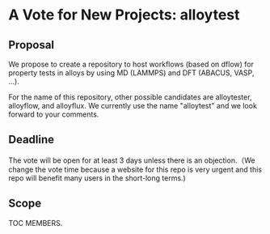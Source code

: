 # A Vote for New Projects: alloytest

## Proposal


We propose to create a repository to host workflows (based on dflow) for property tests in alloys by using MD (LAMMPS) and DFT (ABACUS, VASP, ...).

For the name of this repository, other possible candidates are alloytester, alloyflow, and alloyflux. We currently use the name "alloytest" and we look forward to your comments.


## Deadline

The vote will be open for at least 3 days unless there is an objection.（We change the vote time because a website for this repo is very urgent and this repo will benefit many users in the short-long terms.)

## Scope

TOC MEMBERS.

